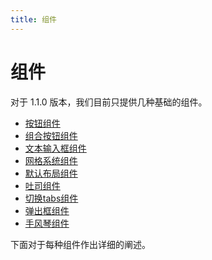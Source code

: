 ```yaml
---
title: 组件
---
```


# 组件

对于 1.1.0 版本，我们目前只提供几种基础的组件。

- [按钮组件](button.md)
- [组合按钮组件](button-group.md)
- [文本输入框组件](input.md)
- [网格系统组件](row-and-col.md)
- [默认布局组件](layout.md)
- [吐司组件](toast.md)
- [切换tabs组件](tabs.md)
- [弹出框组件](popover.md)
- [手风琴组件](collapse.md)
  
下面对于每种组件作出详细的阐述。
